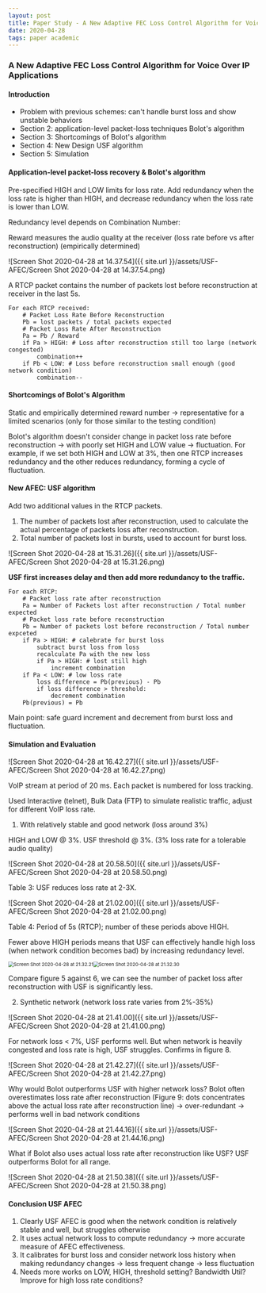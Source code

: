 ```yaml
---
layout: post
title: Paper Study - A New Adaptive FEC Loss Control Algorithm for Voice Over IP Applications
date: 2020-04-28
tags: paper academic
---
```




### **A New Adaptive FEC Loss Control Algorithm for Voice Over IP Applications**

#### Introduction

+ Problem with previous schemes: can't handle burst loss and show unstable behaviors
+ Section 2: application-level packet-loss techniques Bolot's algorithm
+ Section 3: Shortcomings of Bolot's algorithm
+ Section 4: New Design USF algorithm
+ Section 5: Simulation

#### Application-level packet-loss recovery & Bolot's algorithm

Pre-specified HIGH and LOW limits for loss rate. Add redundancy when the loss rate is higher than HIGH, and decrease redundancy when the loss rate is lower than LOW.

Redundancy level depends on Combination Number:

Reward measures the audio quality at the receiver (loss rate before vs after reconstruction) (empirically determined)

![Screen Shot 2020-04-28 at 14.37.54]({{ site.url }}/assets/USF-AFEC/Screen Shot 2020-04-28 at 14.37.54.png)

A RTCP packet contains the number of packets lost before reconstruction at receiver in the last 5s.

```pseudocode
For each RTCP received:
	# Packet Loss Rate Before Reconstruction
	Pb = lost packets / total packets expected
	# Packet Loss Rate After Reconstruction
	Pa = Pb / Reward
	if Pa > HIGH: # Loss after reconstruction still too large (network congested)
		combination++
	if Pb < LOW: # Loss before reconstruction small enough (good network condition)
		combination--
```

#### Shortcomings of Bolot's Algorithm

Static and empirically determined reward number $\rightarrow$ representative for a limited scenarios (only for those similar to the testing condition)

Bolot's algorithm doesn't  consider change in packet loss rate before reconstruction $\rightarrow$ with poorly set HIGH and LOW value $\rightarrow$ fluctuation. For example, if we set both HIGH and LOW at 3%, then one RTCP increases redundancy and the other reduces redundancy, forming a cycle of fluctuation.

#### New AFEC: USF algorithm

Add two additional values in the RTCP packets.

1. The number of packets lost after reconstruction, used to calculate the actual percentage of packets loss after reconstruction.
2. Total number of packets lost in bursts, used to account for burst loss.

![Screen Shot 2020-04-28 at 15.31.26]({{ site.url }}/assets/USF-AFEC/Screen Shot 2020-04-28 at 15.31.26.png)

**USF first increases delay and then add more redundancy to the traffic.**

```pseudocode
For each RTCP:
	# Packet loss rate after reconstruction
	Pa = Number of Packets lost after reconstruction / Total number expected
	# Packet loss rate before reconstruction
	Pb = Number of packets lost before reconstruction / Total number expceted
	if Pa > HIGH: # calebrate for burst loss
		subtract burst loss from loss
		recalculate Pa with the new loss
        if Pa > HIGH: # lost still high
            increment combination
	if Pa < LOW: # low loss rate
		loss difference = Pb(previous) - Pb
        if loss difference > threshold:
            decrement combination
	Pb(previous) = Pb
```

Main point: safe guard increment and decrement from burst loss and fluctuation.

#### Simulation and Evaluation

![Screen Shot 2020-04-28 at 16.42.27]({{ site.url }}/assets/USF-AFEC/Screen Shot 2020-04-28 at 16.42.27.png)

VoIP stream at period of 20 ms. Each packet is numbered for loss tracking.

Used Interactive (telnet), Bulk Data (FTP) to simulate realistic traffic, adjust for different VoIP loss rate.



1. With relatively stable and good network (loss around 3%)

HIGH and LOW @ 3%. USF threshold @ 3%. (3% loss rate for a  tolerable audio quality)

![Screen Shot 2020-04-28 at 20.58.50]({{ site.url }}/assets/USF-AFEC/Screen Shot 2020-04-28 at 20.58.50.png)

Table 3: USF reduces loss rate at 2-3X.

![Screen Shot 2020-04-28 at 21.02.00]({{ site.url }}/assets/USF-AFEC/Screen Shot 2020-04-28 at 21.02.00.png)

Table 4: Period of 5s (RTCP); number of these periods above HIGH.

Fewer above HIGH periods means that USF can effectively handle high loss (when network condition becomes bad) by increasing redundancy level.



<img src="{{ site.url }}/assets/USF-AFEC/Screen Shot 2020-04-28 at 21.32.21.png" alt="Screen Shot 2020-04-28 at 21.32.21" style="zoom: 67%;" /><img src="{{ site.url }}/assets/USF-AFEC/Screen Shot 2020-04-28 at 21.32.30.png" alt="Screen Shot 2020-04-28 at 21.32.30" style="zoom: 67%;" />

Compare figure 5 against 6, we can see the number of packet loss after reconstruction with USF is significantly less.



2. Synthetic network (network loss rate varies from 2%-35%)

![Screen Shot 2020-04-28 at 21.41.00]({{ site.url }}/assets/USF-AFEC/Screen Shot 2020-04-28 at 21.41.00.png)

For network loss < 7%, USF performs well. But when network is heavily congested and loss rate is high, USF struggles. Confirms in figure 8.

![Screen Shot 2020-04-28 at 21.42.27]({{ site.url }}/assets/USF-AFEC/Screen Shot 2020-04-28 at 21.42.27.png)

Why would Bolot outperforms USF with higher network loss? Bolot often overestimates loss rate after reconstruction (Figure 9: dots concentrates above the actual loss rate after reconstruction line) $\rightarrow$ over-redundant $\rightarrow$ performs well in bad network conditions

![Screen Shot 2020-04-28 at 21.44.16]({{ site.url }}/assets/USF-AFEC/Screen Shot 2020-04-28 at 21.44.16.png)

What if Bolot also uses actual loss rate after reconstruction like USF? USF outperforms Bolot for all range.

![Screen Shot 2020-04-28 at 21.50.38]({{ site.url }}/assets/USF-AFEC/Screen Shot 2020-04-28 at 21.50.38.png)

#### Conclusion USF AFEC

1. Clearly USF AFEC is good when the network condition is relatively stable and well, but struggles otherwise
2. It uses actual network loss to compute redundancy $\rightarrow$  more accurate measure of AFEC effectiveness.
3. It calibrates for burst loss and consider network loss history when making redundancy changes $\rightarrow$ less frequent change $\rightarrow$ less fluctuation
4. Needs more works on LOW, HIGH, threshold setting? Bandwidth Util? Improve for high loss rate conditions?
